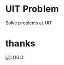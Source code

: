 # UIT Problem
Solve problems at UIT
# thanks
![LOGO](https://www.google.com/search?sca_esv=40c8a0742f288946&sca_upv=1&sxsrf=ACQVn0-OuLA4iL3Y6raJ3Cymu0uC_TAnDA:1714014514883&q=UIT&tbm=isch&source=lnms&sa=X&ved=2ahUKEwjBorLSsdyFAxVkja8BHXGsDF4Q0pQJegQIFxAB&biw=1366&bih=607&dpr=1#imgrc=ItK55bTDQ35tiM)
